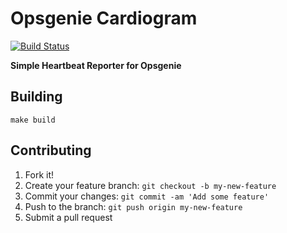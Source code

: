 # Opsgenie Cardiogram

[![Build Status](https://travis-ci.org/lovoo/opsgenie-cardiogram.svg?branch=master)](https://travis-ci.org/lovoo/opsgenie-cardiogram)

**Simple Heartbeat Reporter for Opsgenie**

## Building

    make build

## Contributing

1. Fork it!
2. Create your feature branch: `git checkout -b my-new-feature`
3. Commit your changes: `git commit -am 'Add some feature'`
4. Push to the branch: `git push origin my-new-feature`
5. Submit a pull request
